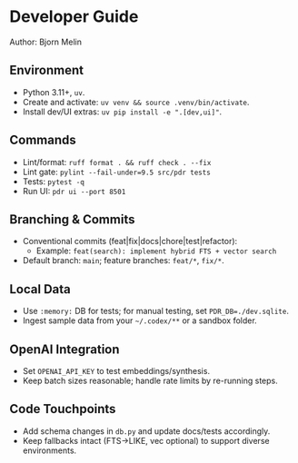 # Developer Guide

Author: Bjorn Melin

## Environment

- Python 3.11+, `uv`.
- Create and activate: `uv venv && source .venv/bin/activate`.
- Install dev/UI extras: `uv pip install -e ".[dev,ui]"`.

## Commands

- Lint/format: `ruff format . && ruff check . --fix`
- Lint gate: `pylint --fail-under=9.5 src/pdr tests`
- Tests: `pytest -q`
- Run UI: `pdr ui --port 8501`

## Branching & Commits

- Conventional commits (feat|fix|docs|chore|test|refactor):
  - Example: `feat(search): implement hybrid FTS + vector search`
- Default branch: `main`; feature branches: `feat/*`, `fix/*`.

## Local Data

- Use `:memory:` DB for tests; for manual testing, set `PDR_DB=./dev.sqlite`.
- Ingest sample data from your `~/.codex/**` or a sandbox folder.

## OpenAI Integration

- Set `OPENAI_API_KEY` to test embeddings/synthesis.
- Keep batch sizes reasonable; handle rate limits by re-running steps.

## Code Touchpoints

- Add schema changes in `db.py` and update docs/tests accordingly.
- Keep fallbacks intact (FTS→LIKE, vec optional) to support diverse environments.
